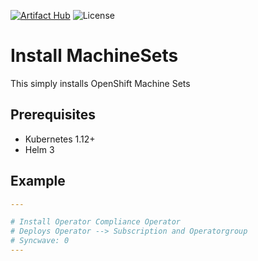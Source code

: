 [![Artifact Hub](https://img.shields.io/endpoint?url=https://artifacthub.io/badge/repository/openshift-bootstraps)](https://artifacthub.io/packages/search?repo=openshift-bootstraps)
![License](https://img.shields.io/badge/License-Apache_2.0-blue.svg)

# Install MachineSets

This simply installs OpenShift Machine Sets


## Prerequisites

* Kubernetes 1.12+
* Helm 3


## Example

```yaml
---

# Install Operator Compliance Operator
# Deploys Operator --> Subscription and Operatorgroup
# Syncwave: 0
---


```
